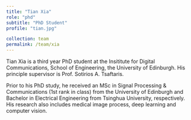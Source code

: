 ```yaml
---
title: "Tian Xia"
role: "phd"
subtitle: "PhD Student"
profile: "tian.jpg"

collection: team
permalink: /team/xia
---
```

Tian Xia is a third year PhD student at the Insititute for Digital
Communications, School of Engineering, the University of Edinburgh. His
principle supervisor is Prof. Sotirios A. Tsaftaris.

Prior to his PhD study, he received an MSc in Signal Processing & Communications
(1st rank in class) from the University of Edinburgh and Bachelor in Electrical
Engineering from Tsinghua University, respectively. His research also includes
medical image process, deep learning and computer vision.
